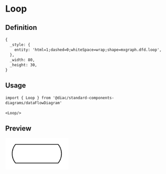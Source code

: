 # Loop

## Definition

```
{
  _style: { 
    entity: 'html=1;dashed=0;whiteSpace=wrap;shape=mxgraph.dfd.loop',
  },
  _width: 80,
  _height: 30,
}
```

## Usage

```
import { Loop } from '@diac/standard-components-diagrams/dataFlowDiagram'

<Loop/>
```

## Preview

<img src="./loop.png" width="200"/>
